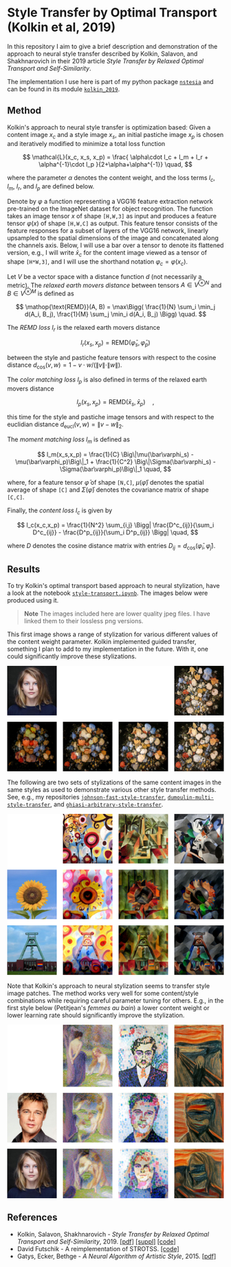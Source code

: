 Style Transfer by Optimal Transport (Kolkin et al, 2019)
========================================================
In this repository I aim to give a brief description and demonstration of the
approach to neural style transfer described by Kolkin, Salavon, and
Shakhnarovich in their 2019 article _Style Transfer by Relaxed Optimal
Transport and Self-Similarity_.

The implementation I use here is part of my python package
[`nstesia`](https://github.com/mdehling/nstesia/) and can be found in its
module [`kolkin_2019`](
https://github.com/mdehling/nstesia/blob/main/src/nstesia/kolkin_2019.py).

Method
------
Kolkin's approach to neural style transfer is optimization based:  Given a
content image $x_c$ and a style image $x_s$, an initial pastiche image $x_p$
is chosen and iteratively modified to minimize a total loss function

$$
\mathcal{L}(x_c, x_s, x_p) = \frac{
  \alpha\cdot l_c + l_m + l_r + \alpha^{-1}\cdot l_p
}{2+\alpha+\alpha^{-1}} \quad,
$$

where the parameter $\alpha$ denotes the content weight, and the loss terms
$l_c$, $l_m$, $l_r$, and $l_p$ are defined below.

Denote by $\varphi$ a function representing a VGG16 feature extraction network
pre-trained on the ImageNet dataset for object recognition.  The function
takes an image tensor $x$ of shape `[H,W,3]` as input and produces a feature
tensor $\varphi(x)$ of shape `[H,W,C]` as output.  This feature tensor
consists of the feature responses for a subset of layers of the VGG16 network,
linearly upsampled to the spatial dimensions of the image and concatenated
along the channels axis.  Below, I will use a bar over a tensor to denote its
flattened version, e.g., I will write $\bar{x}_c$ for the content image viewed
as a tensor of shape `[H*W,3]`, and I will use the shorthand notation
$\varphi_c = \varphi(x_c)$.

Let $V$ be a vector space with a distance function $d$ (not necessarily a
metric).  The _relaxed earth movers distance_ between tensors
$A \in V^{\otimes N}$ and $B \in V^{\otimes M}$ is defined as

$$
\mathop{\text{REMD}}(A, B) = \max\Bigg(
  \frac{1}{N} \sum_i \min_j d(A_i, B_j),
  \frac{1}{M} \sum_j \min_i d(A_i, B_j)
\Bigg) \quad.
$$

The _REMD loss_ $l_r$ is the relaxed earth movers distance

$$ l_r(x_s,x_p) = \mathop{\text{REMD}}(\bar\varphi_s, \bar\varphi_p) $$

between the style and pastiche feature tensors with respect to the cosine
distance $d_\text{cos}(v, w) = 1 - v \cdot w / (\|v\|\cdot\|w\|)$.

The _color matching loss_ $l_p$ is also defined in terms of the relaxed earth
movers distance

$$ l_p(x_s,x_p) = \mathop{\text{REMD}}(\bar x_s, \bar x_p) \quad, $$

this time for the style and pastiche image tensors and with respect to the
euclidian distance $d_\text{eucl}(v, w) = \|v - w\|_2$.

The _moment matching loss_ $l_m$ is defined as

$$
l_m(x_s,x_p) =
  \frac{1}{C} \Big\|\mu(\bar\varphi_s) - \mu(\bar\varphi_p)\Big\|_1 +
  \frac{1}{C^2} \Big\|\Sigma(\bar\varphi_s) - \Sigma(\bar\varphi_p)\Big\|_1
  \quad,
$$

where, for a feature tensor $\bar\varphi$ of shape `[N,C]`, $\mu(\bar\varphi)$
denotes the spatial average of shape `[C]` and $\Sigma(\bar\varphi)$ denotes
the covariance matrix of shape `[C,C]`.

Finally, the _content loss_ $l_c$ is given by

$$
l_c(x_c,x_p) = \frac{1}{N^2} \sum_{i,j} \Bigg|
  \frac{D^c_{ij}}{\sum_i D^c_{ij}} -
  \frac{D^p_{ij}}{\sum_i D^p_{ij}}
\Bigg| \quad,
$$

where $D$ denotes the cosine distance matrix with entries
$D_{ij} = d_\text{cos}(\bar\varphi_i, \bar\varphi_j)$.

Results
-------
To try Kolkin's optimal transport based approach to neural stylization, have a
look at the notebook [`style-transport.ipynb`](style-transport.ipynb).  The
images below were produced using it.

> **Note**
> The images included here are lower quality jpeg files.  I have linked them
> to their lossless png versions.

This first image shows a range of stylization for various different values of
the content weight parameter.  Kolkin implemented guided transfer, something
I plan to add to my implementation in the future.  With it, one could
significantly improve these stylizations.

[![](img/results/karya-to-flowers.jpg)
](img/results/karya-to-flowers.png)

The following are two sets of stylizations of the same content images in the
same styles as used to demonstrate various other style transfer methods.  See,
e.g., my repositories
[`johnson-fast-style-transfer`](
https://github.com/mdehling/johnson-fast-style-transfer),
[`dumoulin-multi-style-transfer`](
https://github.com/mdehling/dumoulin-multi-style-transfer), and
[`ghiasi-arbitrary-style-transfer`](
https://github.com/mdehling/ghiasi-arbitrary-style-transfer).

[![](img/results/content-style-matrix-1.jpg)
](img/results/content-style-matrix-1.png)

Note that Kolkin's approach to neural stylization seems to transfer style
image patches.  The method works very well for some content/style combinations
while requiring careful parameter tuning for others.  E.g., in the first style
below (Petitjean's _femmes au bain_) a lower content weight or lower learning
rate should significantly improve the stylization.

[![](img/results/content-style-matrix-2.jpg)
](img/results/content-style-matrix-2.png)

References
----------
* Kolkin, Salavon, Shakhnarovich - _Style Transfer by Relaxed Optimal
  Transport and Self-Similarity_, 2019.
  [[pdf]](https://openaccess.thecvf.com/content_CVPR_2019/papers/Kolkin_Style_Transfer_by_Relaxed_Optimal_Transport_and_Self-Similarity_CVPR_2019_paper.pdf)
  [[suppl]](https://openaccess.thecvf.com/content_CVPR_2019/supplemental/Kolkin_Style_Transfer_by_CVPR_2019_supplemental.pdf)
  [[code]](https://github.com/nkolkin13/STROTSS)
* David Futschik - A reimplementation of STROTSS.
  [[code]](https://github.com/futscdav/strotss)
* Gatys, Ecker, Bethge - _A Neural Algorithm of Artistic Style_, 2015.
  [[pdf]](https://openaccess.thecvf.com/content_cvpr_2016/papers/Gatys_Image_Style_Transfer_CVPR_2016_paper.pdf)
